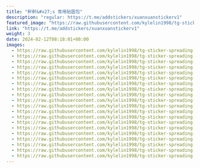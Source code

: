 ```yaml
---
title: "軒軒&#x27;s 常用貼圖包"
description: "regular: https://t.me/addstickers/xuanxuanstickerv1"
featured_image: "https://raw.githubusercontent.com/kylelin1998/tg-sticker-spreading-worldwide-images/main/img/4e53be5d-46e8-48b6-82e6-ef274bcec130.jpg"
link: "https://t.me/addstickers/xuanxuanstickerv1"
weight: 3
date: 2024-02-12T08:18:01+08:00
images:
  - https://raw.githubusercontent.com/kylelin1998/tg-sticker-spreading-worldwide-images/main/img/4e53be5d-46e8-48b6-82e6-ef274bcec130.jpg
  - https://raw.githubusercontent.com/kylelin1998/tg-sticker-spreading-worldwide-images/main/img/f4dc0709-ea8a-4cfe-804f-cddcbbe47dbb.jpg
  - https://raw.githubusercontent.com/kylelin1998/tg-sticker-spreading-worldwide-images/main/img/e2be4723-9350-4723-b982-560990b14df9.jpg
  - https://raw.githubusercontent.com/kylelin1998/tg-sticker-spreading-worldwide-images/main/img/31936421-2ed1-47a1-8f4d-eb62e90e12a5.jpg
  - https://raw.githubusercontent.com/kylelin1998/tg-sticker-spreading-worldwide-images/main/img/f9c2c8ee-9e40-46a8-9e53-32dd5c7f8e51.jpg
  - https://raw.githubusercontent.com/kylelin1998/tg-sticker-spreading-worldwide-images/main/img/b18ec734-55be-41ff-8f0c-2d915ee09393.jpg
  - https://raw.githubusercontent.com/kylelin1998/tg-sticker-spreading-worldwide-images/main/img/754223e8-4550-4724-b336-5265d064f884.jpg
  - https://raw.githubusercontent.com/kylelin1998/tg-sticker-spreading-worldwide-images/main/img/d6a8bf65-4fc2-4a0e-a530-c865df7ce9d4.jpg
  - https://raw.githubusercontent.com/kylelin1998/tg-sticker-spreading-worldwide-images/main/img/d138dbbd-0d91-4e49-902f-685b7e0b6444.jpg
  - https://raw.githubusercontent.com/kylelin1998/tg-sticker-spreading-worldwide-images/main/img/6a277107-ea8a-4a2a-a928-fb879c61a212.jpg
  - https://raw.githubusercontent.com/kylelin1998/tg-sticker-spreading-worldwide-images/main/img/0bbfe9d5-2d16-4abc-82ee-9a92a95e9fcf.jpg
  - https://raw.githubusercontent.com/kylelin1998/tg-sticker-spreading-worldwide-images/main/img/ebb7e25c-65c3-4f92-937c-de0ecbfafe4c.jpg
  - https://raw.githubusercontent.com/kylelin1998/tg-sticker-spreading-worldwide-images/main/img/c283cfb1-b109-4964-a732-3c5dc26c5036.jpg
  - https://raw.githubusercontent.com/kylelin1998/tg-sticker-spreading-worldwide-images/main/img/5a03e860-1878-4dbe-89a8-d9fb2c55ca89.jpg
  - https://raw.githubusercontent.com/kylelin1998/tg-sticker-spreading-worldwide-images/main/img/28b1ceef-9898-4e63-b5fa-d505af06976d.jpg
  - https://raw.githubusercontent.com/kylelin1998/tg-sticker-spreading-worldwide-images/main/img/d9d88eef-4cf5-4b0a-9d6c-341bd8a590dd.jpg
  - https://raw.githubusercontent.com/kylelin1998/tg-sticker-spreading-worldwide-images/main/img/86814e27-784e-481a-86f3-4faa1e91b336.jpg
  - https://raw.githubusercontent.com/kylelin1998/tg-sticker-spreading-worldwide-images/main/img/d3b08e3b-8d31-41a5-ada7-b0722777bf3b.jpg
  - https://raw.githubusercontent.com/kylelin1998/tg-sticker-spreading-worldwide-images/main/img/f111bbe6-064a-4aa2-90ac-c5de28379638.jpg
  - https://raw.githubusercontent.com/kylelin1998/tg-sticker-spreading-worldwide-images/main/img/137348e7-d45b-4d5e-a960-70b9b7239e1c.jpg
---
```

